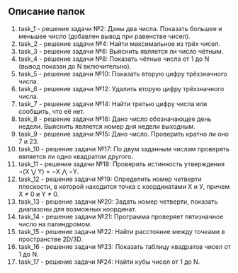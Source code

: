 ## Описание папок
1. task_1 - решение задачи №2: Даны два числа. Показать большее и меньшее число (добавлен вывод при равенстве чисел).
2. task_2 - решение задачи №4: Найти максимальное из трёх чисел.
3. task_3 - решение задачи №6: Выяснить является ли число чётным.
4. task_4 - решение задачи №8: Показать чётные числа от 1 до N (вывод показан до N включительно). 
5. task_5 - решение задачи №10: Показать вторую цифру трёхзначного числа.
6. task_6 - решение задачи №12: Удалить вторую цифру трёхзначного числа.
7. task_7 - решение задачи №14: Найти третью цифру числа или сообщить, что её нет.
8. task_8 - решение задачи №16: Дано число обозначающее день недели. Выяснить является номер дня недели выходным.
9. task_9 - решение задачи №15: Дано число. Проверить кратно ли оно 7 и 23.
10. task_10 - решение задачи №17: По двум заданным числам проверять является ли одно квадратом другого.
11. task_11 - решение задачи №18: Проверить истинность утверждения ¬(X ⋁ Y) = ¬X ⋀ ¬Y.
12. task_12 - решение задачи №19:  Определить номер четверти плоскости, в которой находится точка с координатами Х и У, причем X ≠ 0 и Y ≠ 0.
13. task_13 - решение задачи №20: Задать номер четверти, показать диапазоны для возможных координат.
14. task_14 - решение задачи №21: Программа проверяет пятизначное число на палиндромом.
15. task_15 - решение задачи №22: Найти расстояние между точками в пространстве 2D/3D.
16. task_16 - решение задачи №23: Показать таблицу квадратов чисел от 1 до N.
17. task_17 - решение задачи №24: Найти кубы чисел от 1 до N.